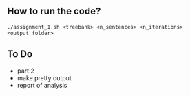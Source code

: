 ## How to run the code?

	./assignment_1.sh <treebank> <n_sentences> <n_iterations> <output_folder>

## To Do

- part 2
- make pretty output
- report of analysis

